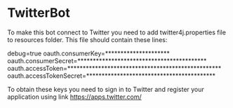 # TwitterBot

To make this bot connect to Twitter you need to add twitter4j.properties file to resources folder. This file should contain these lines:

debug=true
oauth.consumerKey=*********************
oauth.consumerSecret=******************************************
oauth.accessToken=**************************************************
oauth.accessTokenSecret=******************************************

To obtain these keys you need to sign in to Twitter and register your application using link https://apps.twitter.com/
